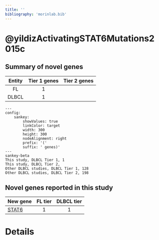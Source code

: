 ```yaml
---
title: ''
bibliography: 'morinlab.bib'
---
```


# @yildizActivatingSTAT6Mutations2015c
## Summary of novel genes

|Entity| Tier 1 genes| Tier 2 genes|
|:-:|:-:|:-:|
|FL|1||
|DLBCL|1||
```mermaid
---
config:
    sankey:
        showValues: true
        linkColor: target
        width: 300
        height: 300
        nodeAlignment: right
        prefix: '('
        suffix: ' genes)'
---
sankey-beta
This study, DLBCL Tier 1, 1
This study, DLBCL Tier 2, 
Other DLBCL studies, DLBCL Tier 1, 128
Other DLBCL studies, DLBCL Tier 2, 198
```


## Novel genes reported in this study

|New gene|FL tier|DLBCL tier|
|:-|:-:|:-:|
|[STAT6](STAT6)|1 |1 |

# Details

